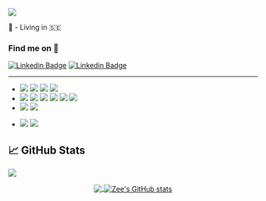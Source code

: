 
<!-- <img src="https://capsule-render.vercel.app/api?type=waving&color=gradient&customColorList=19,0,100)&height=200&section=header&text=Hi there, I'm Zee!&fontSize=90&animation=twinkling&fontColor=273c5c" />  -->
<img src="https://capsule-render-espz24qae-kyechan99.vercel.app/api?type=waving&color=gradient&customColorList=31&text=Hi there, It's Zee here&height=200&animation=twinkling&fontColor=273c5c"/>

<!-- ### <img src="https://media.giphy.com/media/LP0fmgr4euu5cT2yWr/giphy.gif" width="50px"> there, I'm Zee! -->
<!-- ### Hi there it's Zee here 👋 -->

:round_pushpin: - Living in :sweden:
<!-- - :man_student: I’m soon to graduate as a **full stack** developer -->


### Find me on :crystal_ball:

[![Linkedin Badge](https://img.shields.io/badge/LinkedIn-0077B5?style=for-the-badge&logo=linkedin&logoColor=white)](https://www.linkedin.com/in/zee-xiyad/) 
[![Linkedin Badge](https://img.shields.io/badge/dev.to-0A0A0A?style=for-the-badge&logo=dev.to&logoColor=white)](https://dev.to/zee92)

---
- <image src="https://img.shields.io/badge/HTML5-E34F26?style=for-the-badge&logo=html5&logoColor=white" />
  <image src="https://img.shields.io/badge/CSS3-1572B6?style=for-the-badge&logo=css3&logoColor=white" />

   <image src="https://img.shields.io/badge/JavaScript-F7DF1E?style=for-the-badge&logo=javascript&logoColor=black" />

  <image src="https://img.shields.io/badge/Python-3776AB?style=for-the-badge&logo=python&logoColor=white" />
  
- <image src="https://img.shields.io/badge/React-20232A?style=for-the-badge&logo=react&logoColor=61DAFB" />
  <image src="https://img.shields.io/badge/Django-092E20?style=for-the-badge&logo=django&logoColor=white" />
  <image src="https://img.shields.io/badge/Node.js-43853D?style=for-the-badge&logo=node.js&logoColor=white" />
  <image src="https://img.shields.io/badge/Express-f5f542?style=for-the-badge&logo=express&logoColor=black" />
  <image src="https://img.shields.io/badge/TypeScript-5ab7ed?style=for-the-badge&logo=typeScript&logoColor=white" />
  <image src="https://img.shields.io/badge/MongoDB-30853b?style=for-the-badge&logo=mongobd&logoColor=gray" />
  
- <image src="https://img.shields.io/badge/Bootstrap-563D7C?style=for-the-badge&logo=bootstrap&logoColor=white" />
  <image src="https://img.shields.io/badge/React_Router-CA4245?style=for-the-badge&logo=react-router&logoColor=white" />
<!--   <image src="https://img.shields.io/badge/Sequelize-52B0E7?style=for-the-badge&logo=sequelize&logoColor=white" /> -->
<!--   <image src="https://img.shields.io/badge/Redux-764ABC?style=for-the-badge&logo=redux&logoColor=white" /> -->

- <image src="https://img.shields.io/badge/git-F05032?style=for-the-badge&logo=git&logoColor=white" />
  <image src="https://img.shields.io/badge/npm-CB3837?style=for-the-badge&logo=npm&logoColor=white" />


## &#x1f4c8; GitHub Stats
![](https://komarev.com/ghpvc/?username=Mo-Xiyad)   
<!-- [![Top Langs](https://github-readme-stats.vercel.app/api/top-langs/?username=Mo-Xiyad&layout=compact&theme=github_dark&card_width=445&langs_count=10)](https://github.com/anuraghazra/github-readme-stats) -->

<!--  TOp Lang-->
<!--   <img align="center" src="https://github-readme-stats.vercel.app/api/top-langs/?username=mo-xiyad&langs_count=5&theme=tokyonight"/> -->
<div align="center" color="red">
<a href="https://github.com/Mo-Xiyad">
<!--   <img align="center" src="https://github-readme-stats.vercel.app/api/top-langs/?username=Mo-Xiyad&layout=compact&theme=github_dark&card_width=445&langs_count=10)](https://github.com/anuraghazra/github-readme-stats"/> -->
  <img align="center" src="https://github-readme-stats.vercel.app/api/top-langs/?username=mo-xiyad&langs_count=5&theme=tokyonight"/>
</a>
<a href="https://github.com/Mo-Xiyad">
  <img align="center" src="https://github-readme-stats.vercel.app/api?username=mo-xiyad&show_icons=true&theme=tokyonight" alt="Zee's GitHub stats"/>
</a>
</div>

<!-- 
```diff
- text in red
+ text in green
! text in orange
# text in gray
@@ text in purple (and bold)@@ 
```
-->

